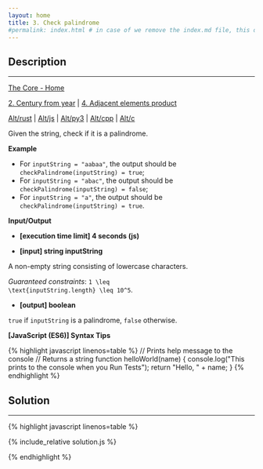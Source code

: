 ```yaml
---
layout: home
title: 3. Check palindrome
#permalink: index.html # in case of we remove the index.md file, this doc will be the index page
---
```


<div class="row">
<div class="columnStmt" markdown="1">

## Description
------

[The Core - Home](../../code-signal-arcade-thecore/README.html)

[2. Century from year](../2_centuryFromYear/README.html)  | [4. Adjacent elements product](../4_adjacentElementsProduct/README.html)

[Alt/rust](./Alt_rust/README.md) | [Alt/js](./Alt_js/README.html) | [Alt/py3](./Alt_py3/README.md) | [Alt/cpp](./Alt_cpp/README.md) | [Alt/c](./Alt_c/README.md)

Given the string, check if it is a palindrome.

**Example**

* For <code>inputString = "aabaa"</code>, the output should be
<code>checkPalindrome(inputString) = true</code>;
* For <code>inputString = "abac"</code>, the output should be
<code>checkPalindrome(inputString) = false</code>;
* For <code>inputString = "a"</code>, the output should be
<code>checkPalindrome(inputString) = true</code>.

**Input/Output**

* **[execution time limit] 4 seconds (js)**

* **[input] string inputString**

A non-empty string consisting of lowercase characters.

*Guaranteed constraints*:
<code type='math/tex'>1 \leq \text{inputString.length} \leq 10^5</code>.

* **[output] boolean**

<code>true</code> if <code>inputString</code> is a palindrome, <code>false</code> otherwise.

**[JavaScript (ES6)] Syntax Tips**

{% highlight javascript linenos=table %}
// Prints help message to the console
// Returns a string
function helloWorld(name) {
    console.log("This prints to the console when you Run Tests");
    return "Hello, " + name;
}
{% endhighlight %}

</div>
<div class="columnSol" markdown="1">

## Solution
------

{% highlight javascript linenos=table %}

{% include_relative solution.js %}

{% endhighlight %}

</div>
</div>